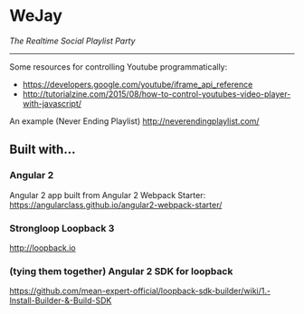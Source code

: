 # WeJay
*The Realtime Social Playlist Party*

---


Some resources for controlling Youtube programmatically:
- https://developers.google.com/youtube/iframe_api_reference
- http://tutorialzine.com/2015/08/how-to-control-youtubes-video-player-with-javascript/

An example (Never Ending Playlist)
http://neverendingplaylist.com/

## Built with...

### Angular 2
Angular 2 app built from Angular 2 Webpack Starter: https://angularclass.github.io/angular2-webpack-starter/

### Strongloop Loopback 3
http://loopback.io

### (tying them together) Angular 2 SDK for loopback
https://github.com/mean-expert-official/loopback-sdk-builder/wiki/1.-Install-Builder-&-Build-SDK
